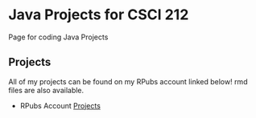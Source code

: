 # Java Projects for CSCI 212
Page for coding Java Projects



## Projects

All of my projects can be found on my RPubs account linked below!
rmd files are also available.

* RPubs Account [Projects](http://rpubs.com/gregmaghakian) 


